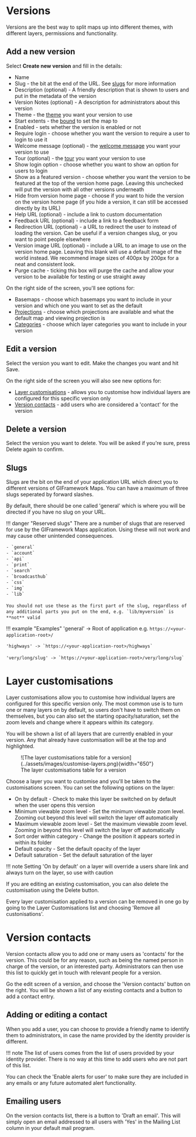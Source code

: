 # Versions

Versions are the best way to split maps up into different themes, with different layers, permissions and functionality.

## Add a new version

Select **Create new version** and fill in the details:

- Name
- Slug - the bit at the end of the URL. See [slugs](#slugs) for more information
- Description (optional) - A friendly description that is shown to users and put in the metadata of the version
- Version Notes (optional) - A description for administrators about this version
- Theme - the [theme](../gui/themes.md) you want your version to use
- Start extents - the [bound](../gui/bounds.md) to set the map to
- Enabled - sets whether the version is enabled or not
- Require login - choose whether you want the version to require a user to login to use it
- Welcome message (optional) - the [welcome message](../gui/welcome-messages.md) you want your version to use
- Tour (optional) -  the [tour](../gui/tours.md) you want your version to use
- Show login option - choose whether you want to show an option for users to login
- Show as a featured version - choose whether you want the version to be featured at the top of the version home page. Leaving this unchecked will put the version with all other versions underneath
- Hide from version home page - choose if you want to hide the version on the version home page (if you hide a version, it can still be accessed directly by its URL)
- Help URL (optional) - include a link to custom documentation
- Feedback URL (optional) - include a link to a feedback form
- Redirection URL (optional) - a URL to redirect the user to instead of loading the version. Can be useful if a version changes slug, or you want to point people elsewhere
- Version image URL (optional) - include a URL to an image to use on the version home page. Leaving this blank will use a default image of the world instead. We recommend image sizes of 400px by 200px for a neat and consistent look.
- Purge cache - ticking this box will purge the cache and allow your version to be available for testing or use straight away

On the right side of the screen, you'll see options for:

- Basemaps - choose which basemaps you want to include in your version and which one you want to set as the default
- [Projections](../gui/system.md#projections) - choose which projections are available and what the default map and viewing projection is
- [Categories](../gui/layers.md#layer-categories) - choose which layer categories you want to include in your version


## Edit a version

Select the version you want to edit. Make the changes you want and hit Save.

On the right side of the screen you will also see new options for:

- [Layer customisations](#layer-customisations) - allows you to customise how individual layers are configured for this specific version only
- [Version contacts](#version-contacts) - add users who are considered a 'contact' for the version

## Delete a version

Select the version you want to delete. You will be asked if you're sure, press Delete again to confirm.

## Slugs

Slugs are the bit on the end of your application URL which direct you to different versions of GIFramework Maps. You can have a maximum of three slugs seperated by forward slashes. 

By default, there should be one called 'general' which is where you will be directed if you have no slug on your URL.

!!! danger "Reserved slugs"
    There are a number of slugs that are reserved for use by the GIFramework Maps application. Using these will not work and may cause other unintended consequences. 
    
    - `general`
    - `account`
    - `api`
    - `print`
    - `search`
    - `broadcasthub`
    - `css`
    - `img`
    - `lib`

    You should not use these as the first part of the slug, regardless of any additional parts you put on the end, e.g. `lib/myversion` is **not** valid



!!! example "Examples"
    'general' -> Root of application e.g. `https://<your-application-root>/`

    'highways' -> `https://<your-application-root>/highways`

    'very/long/slug' -> `https://<your-application-root>/very/long/slug`

# Layer customisations

Layer customisations allow you to customise how individual layers are configured for this specific version only. The most common use is to turn one or many layers on by default, so users don't have to switch them on themselves, but you can also set the starting opacity/saturation, set the zoom levels and change where it appears within its category.

You will be shown a list of all layers that are currently enabled in your version. Any that already have customisation will be at the top and highlighted.
<figure markdown>
![The layer customisations table for a version](../assets/images/customise-layers.png){width="650"}
  <figcaption>The layer customisations table for a version</figcaption>
</figure>

Choose a layer you want to customise and you'll be taken to the customisations screen. You can set the following options on the layer:
- On by default - Check to make this layer be switched on by default when the user opens this version
- Minimum viewable zoom level - Set the minimum viewable zoom level. Zooming out beyond this level will switch the layer off automatically
- Maximum viewable zoom level - Set the maximum viewable zoom level. Zooming in beyond this level will switch the layer off automatically
- Sort order within category - Change the position it appears sorted in within its folder
- Default opacity - Set the default opacity of the layer
- Default saturation - Set the default saturation of the layer

!!! note
    Setting 'On by default' on a layer will override a users share link and always turn on the layer, so use with caution

If you are editing an existing customisation, you can also delete the customisation using the Delete button.

Every layer customisation applied to a version can be removed in one go by going to the Layer Customisations list and choosing 'Remove all custonisations'.

# Version contacts

Version contacts allow you to add one or many users as 'contacts' for the version. This could be for any reason, such as being the named person in charge of the version, or an interested party. Administrators can then use this list to quickly get in touch with relevant people for a version.

Go the edit screen of a version, and choose the 'Version contacts' button on the right. You will be shown a list of any existing contacts and a button to add a contact entry.

## Adding or editing a contact

When you add a user, you can choose to provide a friendly name to identify them to administrators, in case the name provided by the identity provider is different.

!!! note
    The list of users comes from the list of users provided by your identity provider. There is no way at this time to add users who are not part of this list.

You can check the 'Enable alerts for user' to make sure they are included in any emails or any future automated alert functionality.

## Emailing users

On the version contacts list, there is a button to 'Draft an email'. This will simply open an email addressed to all users with 'Yes' in the Mailing List column in your default mail program.

